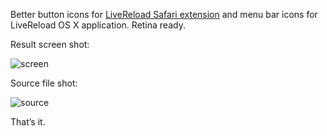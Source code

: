 Better button icons for [LiveReload Safari extension](https://github.com/mockko/livereload/) and menu bar icons for LiveReload OS X application. Retina ready.

Result screen shot:

![screen](https://raw.github.com/pepelsbey/livereload-icons/master/screen.jpg)

Source file shot:

![source](https://raw.github.com/pepelsbey/livereload-icons/master/source.jpg)

That’s it.
